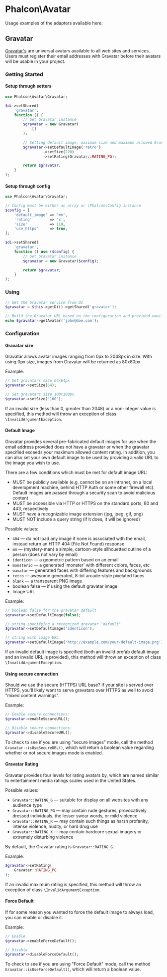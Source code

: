 # Phalcon\Avatar

Usage examples of the adapters available here:

## Gravatar

[Gravatar's][1] are universal avatars available to all web sites and services.
Users must register their email addresses with Gravatar before their avatars will be usable in your project.

### Getting Started

#### Setup through setters

```php
use Phalcon\Avatar\Gravatar;

$di->setShared(
    'gravatar',
    function () {
        // Get Gravatar instance
        $gravatar = new Gravatar(
            []
        );

        // Setting default image, maximum size and maximum allowed Gravatar rating
        $gravatar->setDefaultImage('retro')
                 ->setSize(220)
                 ->setRating(Gravatar::RATING_PG);

        return $gravatar;
    }
);
```

#### Setup through config

```php
use Phalcon\Avatar\Gravatar;

// Config must be either an array or \Phalcon\Config instance
$config = [
    'default_image' => 'mm',
    'rating'        => 'x',
    'size'          => 110,
    'use_https'     => true,
];

$di->setShared(
    'gravatar',
    function () use ($config) {
        // Get Gravatar instance
        $gravatar = new Gravatar($config);

        return $gravatar;
    }
);
```

### Using

```php
// Get the Gravatar service from DI
$gravatar = $this->getDi()->getShared('gravatar');

// Build the Gravatar URL based on the configuration and provided email address
echo $gravatar->getAvatar('john@doe.com');
```

### Configuration

#### Gravatar size

Gravatar allows avatar images ranging from 0px to 2048px in size.
With using 0px size, images from Gravatar will be returned as 80x80px.

Example:

```php
// Set gravatars size 64x64px
$gravatar->setSize(64);

// Set gravatars size 100x100px
$gravatar->setSize('100');
```

If an invalid size (less than 0, greater than 2048) or a non-integer value is specified,
this method will throw an exception of class `\InvalidArgumentException`.

#### Default Image

Gravatar provides several pre-fabricated default images for use when the email address provided
does not have a gravatar or when the gravatar specified exceeds your maximum allowed content
rating. In addition, you can also set your own default image to be used by providing a valid
URL to the image you wish to use.

There are a few conditions which must be met for default image URL:

- MUST be publicly available (e.g. cannot be on an intranet, on a local development machine, behind HTTP Auth or some other firewall etc). Default images are passed through a security scan to avoid malicious content
- MUST be accessible via HTTP or HTTPS on the standard ports, 80 and 443, respectively
- MUST have a recognizable image extension (jpg, jpeg, gif, png)
- MUST NOT include a query string (if it does, it will be ignored)

Possible values:

- `404` — do not load any image if none is associated with the email, instead return an HTTP 404 (File Not Found) response
- `mm` — (mystery-man) a simple, cartoon-style silhouetted outline of a person (does not vary by email)
- `identicon` — a geometric pattern based on an email
- `monsterid` — a generated 'monster' with different colors, faces, etc
- `wavatar` — generated faces with differing features and backgrounds
- `retro` — awesome generated, 8-bit arcade-style pixelated faces
- `blank` — a transparent PNG image
- boolean false — if using the default gravatar image
- Image URL

Example:

```php
// boolean false for the gravatar default
$gravatar->setDefaultImage(false);

// string specifying a recognized gravatar "default"
$gravatar->setDefaultImage('identicon');

// string with image URL
$gravatar->setDefaultImage('http://example.com/your-default-image.png');
```

If an invalid default image is specified (both an invalid prefab default image and an invalid URL is provided),
this method will throw an exception of class `\InvalidArgumentException`.

#### Using secure connection

Should we use the secure (HTTPS) URL base? If your site is served over HTTPS, you'll likely
want to serve gravatars over HTTPS as well to avoid "mixed content warnings".

Example:

```php
// Enable secure connections:
$gravatar->enableSecureURL();

// Disable secure connections:
$gravatar->disableSecureURL();
```

To check to see if you are using "secure images" mode, call the method `Gravatar::isUseSecureURL()`,
which will return a boolean value regarding whether or not secure images mode is enabled.

#### Gravatar Rating

Gravatar provides four levels for rating avatars by,
which are named similar to entertainment media ratings scales used in the United States.

Possible values:

- `Gravatar::RATING_G` — suitable for display on all websites with any audience type
- `Gravatar::RATING_PG` — may contain rude gestures, provocatively dressed individuals, the lesser swear words, or mild violence
- `Gravatar::RATING_R` — may contain such things as harsh profanity, intense violence, nudity, or hard drug use
- `Gravatar::RATING_X` — may contain hardcore sexual imagery or extremely disturbing violence

By default, the Gravatar rating is `Gravatar::RATING_G`.

Example:

```php
$gravatar->setRating(
    Gravatar::RATING_PG
);
```

If an invalid maximum rating is specified, this method will throw an exception of class `\InvalidArgumentException`.

#### Force Default

If for some reason you wanted to force the default image to always load, you can enable or disable it.

Example:

```php
// Enable
$gravatar->enableForceDefault();

// Disable
$gravatar->disableForceDefault();
```

To check to see if you are using "Force Default" mode,
call the method `Gravatar::isUseForceDefault()`, which will return a boolean value.

[1]: http://gravatar.com/
